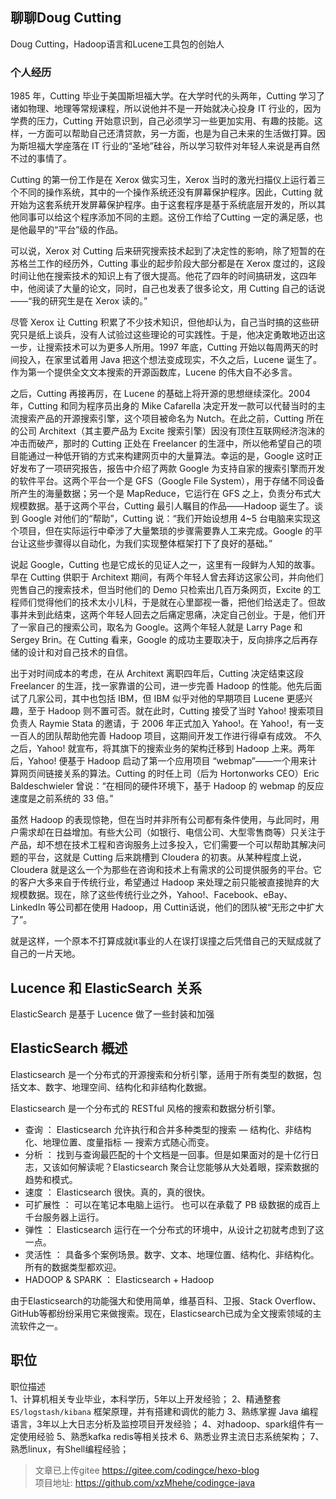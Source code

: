 ## 聊聊Doug Cutting
Doug Cutting，Hadoop语言和Lucene工具包的创始人


###  个人经历
1985 年，Cutting 毕业于美国斯坦福大学。在大学时代的头两年，Cutting 学习了诸如物理、地理等常规课程，所以说他并不是一开始就决心投身 IT 行业的，因为学费的压力，Cutting 开始意识到，自己必须学习一些更加实用、有趣的技能。这样，一方面可以帮助自己还清贷款，另一方面，也是为自己未来的生活做打算。因为斯坦福大学座落在 IT 行业的“圣地”硅谷，所以学习软件对年轻人来说是再自然不过的事情了。

Cutting 的第一份工作是在 Xerox 做实习生，Xerox 当时的激光扫描仪上运行着三个不同的操作系统，其中的一个操作系统还没有屏幕保护程序。因此，Cutting 就开始为这套系统开发屏幕保护程序。由于这套程序是基于系统底层开发的，所以其他同事可以给这个程序添加不同的主题。这份工作给了Cutting 一定的满足感，也是他最早的“平台”级的作品。

可以说，Xerox 对 Cutting 后来研究搜索技术起到了决定性的影响，除了短暂的在苏格兰工作的经历外，Cutting 事业的起步阶段大部分都是在 Xerox 度过的，这段时间让他在搜索技术的知识上有了很大提高。他花了四年的时间搞研发，这四年中，他阅读了大量的论文，同时，自己也发表了很多论文，用 Cutting 自己的话说——“我的研究生是在 Xerox 读的。”


尽管 Xerox 让 Cutting 积累了不少技术知识，但他却认为，自己当时搞的这些研究只是纸上谈兵，没有人试验过这些理论的可实践性。于是，他决定勇敢地迈出这一步，让搜索技术可以为更多人所用。1997 年底，Cutting 开始以每周两天的时间投入，在家里试着用 Java 把这个想法变成现实，不久之后，Lucene 诞生了。作为第一个提供全文文本搜索的开源函数库，Lucene 的伟大自不必多言。

之后，Cutting 再接再厉，在 Lucene 的基础上将开源的思想继续深化。2004 年，Cutting 和同为程序员出身的 Mike Cafarella 决定开发一款可以代替当时的主流搜索产品的开源搜索引擎，这个项目被命名为 Nutch。在此之前，Cutting 所在的公司 Architext（其主要产品为 Excite 搜索引擎）因没有顶住互联网经济泡沫的冲击而破产，那时的 Cutting 正处在 Freelancer 的生涯中，所以他希望自己的项目能通过一种低开销的方式来构建网页中的大量算法。幸运的是，Google 这时正好发布了一项研究报告，报告中介绍了两款 Google 为支持自家的搜索引擎而开发的软件平台。这两个平台一个是 GFS（Google File System），用于存储不同设备所产生的海量数据；另一个是 MapReduce，它运行在 GFS 之上，负责分布式大规模数据。基于这两个平台，Cutting 最引人瞩目的作品——Hadoop 诞生了。谈到 Google 对他们的“帮助”，Cutting 说：“我们开始设想用 4~5 台电脑来实现这个项目，但在实际运行中牵涉了大量繁琐的步骤需要靠人工来完成。Google 的平台让这些步骤得以自动化，为我们实现整体框架打下了良好的基础。”

说起 Google，Cutting 也是它成长的见证人之一，这里有一段鲜为人知的故事。早在 Cutting 供职于 Architext 期间，有两个年轻人曾去拜访这家公司，并向他们兜售自己的搜索技术，但当时他们的 Demo 只检索出几百万条网页，Excite 的工程师们觉得他们的技术太小儿科，于是就在心里鄙视一番，把他们给送走了。但故事并未到此结束，这两个年轻人回去之后痛定思痛，决定自己创业。于是，他们开了一家自己的搜索公司，取名为 Google。这两个年轻人就是 Larry Page 和 Sergey Brin。在 Cutting 看来，Google 的成功主要取决于，反向排序之后再存储的设计和对自己技术的自信。

出于对时间成本的考虑，在从 Architext 离职四年后，Cutting 决定结束这段 Freelancer 的生涯，找一家靠谱的公司，进一步完善 Hadoop 的性能。他先后面试了几家公司，其中也包括 IBM，但 IBM 似乎对他的早期项目 Lucene 更感兴趣，至于 Hadoop 则不置可否。就在此时，Cutting 接受了当时 Yahoo! 搜索项目负责人 Raymie Stata 的邀请，于 2006 年正式加入 Yahoo!。在 Yahoo!，有一支一百人的团队帮助他完善 Hadoop 项目，这期间开发工作进行得卓有成效。 不久之后，Yahoo! 就宣布，将其旗下的搜索业务的架构迁移到 Hadoop 上来。两年后，Yahoo! 便基于 Hadoop 启动了第一个应用项目 “webmap”——一个用来计算网页间链接关系的算法。Cutting 的时任上司（后为 Hortonworks CEO）Eric Baldeschwieler 曾说：“在相同的硬件环境下，基于 Hadoop 的 webmap 的反应速度是之前系统的 33 倍。”

虽然 Hadoop 的表现惊艳，但在当时并非所有公司都有条件使用，与此同时，用户需求却在日益增加。有些大公司（如银行、电信公司、大型零售商等）只关注于产品，却不想在技术工程和咨询服务上过多投入，它们需要一个可以帮助其解决问题的平台，这就是 Cutting 后来跳槽到 Cloudera 的初衷。从某种程度上说，Cloudera 就是这么一个为那些在咨询和技术上有需求的公司提供服务的平台。它的客户大多来自于传统行业，希望通过 Hadoop 来处理之前只能被直接抛弃的大规模数据。现在，除了这些传统行业之外，Yahoo!、Facebook、eBay、LinkedIn 等公司都在使用 Hadoop，用 Cuttin话说，他们的团队被“无形之中扩大了”。

就是这样，一个原本不打算成就it事业的人在误打误撞之后凭借自己的天赋成就了自己的一片天地。


## Lucence 和 ElasticSearch 关系
ElasticSearch 是基于 Lucence 做了一些封装和加强

## ElasticSearch 概述

Elasticsearch 是一个分布式的开源搜索和分析引擎，适用于所有类型的数据，包括文本、数字、地理空间、结构化和非结构化数据。

Elasticsearch 是一个分布式的 RESTful 风格的搜索和数据分析引擎。
- 查询 ： Elasticsearch 允许执行和合并多种类型的搜索 — 结构化、非结构化、地理位置、度量指标 — 搜索方式随心而变。
- 分析 ： 找到与查询最匹配的十个文档是一回事。但是如果面对的是十亿行日志，又该如何解读呢？Elasticsearch 聚合让您能够从大处着眼，探索数据的趋势和模式。
- 速度 ： Elasticsearch 很快。真的，真的很快。
- 可扩展性 ： 可以在笔记本电脑上运行。 也可以在承载了 PB 级数据的成百上千台服务器上运行。
- 弹性 ： Elasticsearch 运行在一个分布式的环境中，从设计之初就考虑到了这一点。
- 灵活性 ： 具备多个案例场景。数字、文本、地理位置、结构化、非结构化。所有的数据类型都欢迎。
- HADOOP & SPARK ： Elasticsearch + Hadoop

由于Elasticsearch的功能强大和使用简单，维基百科、卫报、Stack Overflow、GitHub等都纷纷采用它来做搜索。现在，Elasticsearch已成为全文搜索领域的主流软件之一。

## 职位

职位描述   
1、计算机相关专业毕业，本科学历，5年以上开发经验；
2、精通整套 `ES/logstash/kibana` 框架原理，并有搭建和调优的能力
3、熟练掌握 Java 编程语言，3年以上大日志分析及监控项目开发经验；
4、对hadoop、spark组件有一定使用经验
5、熟悉kafka redis等相关技术
6、熟悉业界主流日志系统架构；
7、熟悉linux，有Shell编程经验；



>文章已上传gitee https://gitee.com/codingce/hexo-blog   
>项目地址: https://github.com/xzMhehe/codingce-java